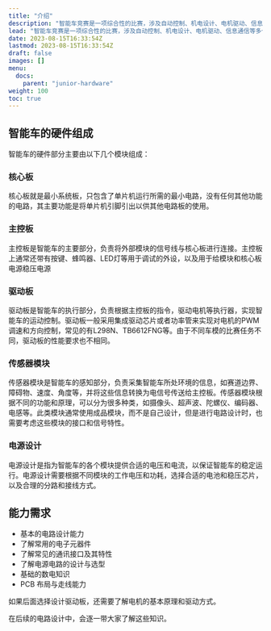 ```yaml
---
title: "介绍"
description: "智能车竞赛是一项综合性的比赛，涉及自动控制、机电设计、电机驱动、信息通信等多个领域。硬件电路设计的重要性自然不言而喻。"
lead: "智能车竞赛是一项综合性的比赛，涉及自动控制、机电设计、电机驱动、信息通信等多个领域。硬件电路设计的重要性自然不言而喻。"
date: 2023-08-15T16:33:54Z
lastmod: 2023-08-15T16:33:54Z
draft: false
images: []
menu:
  docs:
    parent: "junior-hardware"
weight: 100
toc: true
---
```


## 智能车的硬件组成

智能车的硬件部分主要由以下几个模块组成：

### 核心板
核心板就是最小系统板，只包含了单片机运行所需的最小电路，没有任何其他功能的电路，其主要功能是将单片机引脚引出以供其他电路板的使用。

### 主控板

主控板是智能车的主要部分，负责将外部模块的信号线与核心板进行连接。主控板上通常还带有按键、蜂鸣器、LED灯等用于调试的外设，以及用于给模块和核心板电源稳压电源

### 驱动板

驱动板是智能车的执行部分，负责根据主控板的指令，驱动电机等执行器，实现智能车的运动控制。驱动板一般采用集成驱动芯片或者功率管来实现对电机的PWM调速和方向控制，常见的有L298N、TB6612FNG等。由于不同车模的比赛任务不同，驱动板的性能要求也不相同。

### 传感器模块

传感器模块是智能车的感知部分，负责采集智能车所处环境的信息，如赛道边界、障碍物、速度、角度等，并将这些信息转换为电信号传送给主控板。传感器模块根据不同的功能和原理，可以分为很多种类，如摄像头、超声波、陀螺仪、编码器、电感等。此类模块通常使用成品模块，而不是自己设计，但是进行电路设计时，也需要考虑这些模块的接口和信号特性。

### 电源设计
电源设计是指为智能车的各个模块提供合适的电压和电流，以保证智能车的稳定运行。电源设计需要根据不同模块的工作电压和功耗，选择合适的电池和稳压芯片，以及合理的分路和接线方式。

## 能力需求

- 基本的电路设计能力
- 了解常用的电子元器件
- 了解常见的通讯接口及其特性
- 了解电源电路的设计与选型
- 基础的数电知识
- PCB 布局与走线能力

如果后面选择设计驱动板，还需要了解电机的基本原理和驱动方式。    

在后续的电路设计中，会逐一带大家了解这些知识。